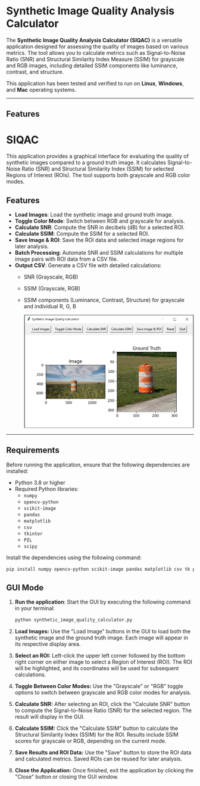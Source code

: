 # Synthetic Image Quality Analysis Calculator

The **Synthetic Image Quality Analysis Calculator (SIQAC)** is a versatile application designed for assessing the quality of images based on various metrics. The tool allows you to calculate metrics such as Signal-to-Noise Ratio (SNR) and Structural Similarity Index Measure (SSIM) for grayscale and RGB images, including detailed SSIM components like luminance, contrast, and structure.

This application has been tested and verified to run on **Linux**, **Windows**, and **Mac** operating systems.

---

## Features

# SIQAC

This application provides a graphical interface for evaluating the quality of synthetic images compared to a ground truth image. It calculates Signal-to-Noise Ratio (SNR) and Structural Similarity Index (SSIM) for selected Regions of Interest (ROIs). The tool supports both grayscale and RGB color modes.

## Features

- **Load Images**: Load the synthetic image and ground truth image.
- **Toggle Color Mode**: Switch between RGB and grayscale for analysis.
- **Calculate SNR**: Compute the SNR in decibels (dB) for a selected ROI.
- **Calculate SSIM**: Compute the SSIM for a selected ROI.
- **Save Image & ROI**: Save the ROI data and selected image regions for later analysis.
- **Batch Processing**: Automate SNR and SSIM calculations for multiple image pairs with ROI data from a CSV file.
- **Output CSV**: Generate a CSV file with detailed calculations:
  - SNR (Grayscale, RGB)
  - SSIM (Grayscale, RGB)
  - SSIM components (Luminance, Contrast, Structure) for grayscale and individual R, G, B
 
    <img src="Images/App_Image_cones.PNG" alt="Demo snapshot" title="Application Image" width="500">


---

## Requirements

Before running the application, ensure that the following dependencies are installed:

- Python 3.8 or higher
- Required Python libraries:
  - `numpy`
  - `opencv-python`
  - `scikit-image`
  - `pandas`
  - `matplotlib`
  - `csv`
  - `tkinter`
  - `PIL`
  - `scipy`

Install the dependencies using the following command:

```bash
pip install numpy opencv-python scikit-image pandas matplotlib csv tk pillow scipy
```

## GUI Mode

1. **Run the application**: Start the GUI by executing the following command in your terminal:
   ```bash
   python synthetic_image_quality_calculator.py
   ```
2. **Load Images:** Use the "Load Image" buttons in the GUI to load both the synthetic image and the ground truth image. Each image will appear in its respective display area.

3. **Select an ROI:** Left-click the upper left corner followed by the bottom right corner on either image to select a Region of Interest (ROI). The ROI will be highlighted, and its coordinates will be used for subsequent calculations.

4. **Toggle Between Color Modes:** Use the "Grayscale" or "RGB" toggle options to switch between grayscale and RGB color modes for analysis.

5. **Calculate SNR:** After selecting an ROI, click the "Calculate SNR" button to compute the Signal-to-Noise Ratio (SNR) for the selected region. The result will display in the GUI.

6. **Calculate SSIM:** Click the "Calculate SSIM" button to calculate the Structural Similarity Index (SSIM) for the ROI. Results include SSIM scores for grayscale or RGB, depending on the current mode.

7. **Save Results and ROI Data:** Use the "Save" button to store the ROI data and calculated metrics. Saved ROIs can be reused for later analysis.

8. **Close the Application:** Once finished, exit the application by clicking the "Close" button or closing the GUI window.




